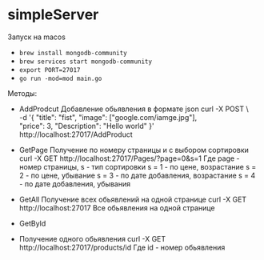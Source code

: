 # simpleServer

Запуск на macos

* `brew install mongodb-community`
* `brew services start mongodb-community`
*  `export PORT=27017`
*  `go run -mod=mod main.go`


Методы:

* AddProdcut 
Добавление обьявления в формате json 
curl -X POST \                                  
-d '{ 
    "title": "fist",
    "image": ["google.com/iamge.jpg"],          
    "price": 3,
    "Description": "Hello world"
    }' \
http://localhost:27017/AddProduct

* GetPage 
Получение по номеру страницы и с выбором сортировки
curl -X GET http://localhost:27017/Pages/?page=0&s=1
Где page - номер страницы, s - тип сортировки
s = 1 - по цене, возрастание
s = 2 - по цене, убывание
s = 3 - по дате добавления, возрастание
s = 4 - по дате добавления, убывания

* GetAll
Получение всех обьявлений на одной странице
curl -X GET http://localhost:27017
Все обьявления на одной странице

* GetById
* Получение одного обьявления
curl -X GET http://localhost:27017/products/id
Где id - номер обьявления
